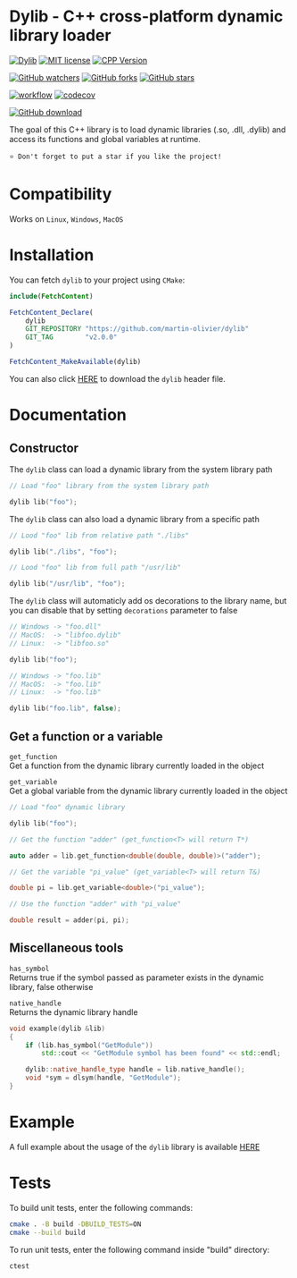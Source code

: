 # Dylib - C++ cross-platform dynamic library loader  
[![Dylib](https://img.shields.io/badge/Dylib-v2.0.0-blue.svg)](https://github.com/martin-olivier/dylib/releases/tag/v2.0.0)
[![MIT license](https://img.shields.io/badge/License-MIT-orange.svg)](https://github.com/martin-olivier/dylib/blob/main/LICENSE)
[![CPP Version](https://img.shields.io/badge/C++-11_and_above-darkgreen.svg)](https://isocpp.org/)

[![GitHub watchers](https://img.shields.io/github/watchers/martin-olivier/dylib?style=social)](https://github.com/martin-olivier/dylib/watchers/)
[![GitHub forks](https://img.shields.io/github/forks/martin-olivier/dylib?style=social)](https://github.com/martin-olivier/dylib/network/members/)
[![GitHub stars](https://img.shields.io/github/stars/martin-olivier/dylib?style=social)](https://github.com/martin-olivier/dylib/stargazers/)

[![workflow](https://github.com/martin-olivier/dylib/actions/workflows/CI.yml/badge.svg)](https://github.com/martin-olivier/dylib/actions/workflows/CI.yml)
[![codecov](https://codecov.io/gh/martin-olivier/dylib/branch/main/graph/badge.svg?token=4V6A9B7PII)](https://codecov.io/gh/martin-olivier/dylib)

[![GitHub download](https://img.shields.io/github/downloads/martin-olivier/dylib/total?style=for-the-badge)](https://github.com/martin-olivier/dylib/releases/download/v2.0.0/dylib.hpp)

The goal of this C++ library is to load dynamic libraries (.so, .dll, .dylib) and access its functions and global variables at runtime.  

`⭐ Don't forget to put a star if you like the project!`

# Compatibility
Works on `Linux`, `Windows`, `MacOS`

# Installation

You can fetch `dylib` to your project using `CMake`:
```cmake
include(FetchContent)

FetchContent_Declare(
    dylib
    GIT_REPOSITORY "https://github.com/martin-olivier/dylib"
    GIT_TAG        "v2.0.0"
)

FetchContent_MakeAvailable(dylib)
```

You can also click [HERE](https://github.com/martin-olivier/dylib/releases/download/v2.0.0/dylib.hpp) to download the `dylib` header file.  

# Documentation

## Constructor

The `dylib` class can load a dynamic library from the system library path
```c++
// Load "foo" library from the system library path

dylib lib("foo");
```
The `dylib` class can also load a dynamic library from a specific path
```c++
// Lood "foo" lib from relative path "./libs"

dylib lib("./libs", "foo");

// Lood "foo" lib from full path "/usr/lib"

dylib lib("/usr/lib", "foo");
```

The `dylib` class will automaticly add os decorations to the library name, but you can disable that by setting `decorations` parameter to false
```c++
// Windows -> "foo.dll"
// MacOS:  -> "libfoo.dylib"
// Linux:  -> "libfoo.so"

dylib lib("foo");

// Windows -> "foo.lib"
// MacOS:  -> "foo.lib"
// Linux:  -> "foo.lib"

dylib lib("foo.lib", false);
```

## Get a function or a variable 

`get_function`  
Get a function from the dynamic library currently loaded in the object  

`get_variable`  
Get a global variable from the dynamic library currently loaded in the object
```c++
// Load "foo" dynamic library

dylib lib("foo");

// Get the function "adder" (get_function<T> will return T*)

auto adder = lib.get_function<double(double, double)>("adder");

// Get the variable "pi_value" (get_variable<T> will return T&)

double pi = lib.get_variable<double>("pi_value");

// Use the function "adder" with "pi_value"

double result = adder(pi, pi);
```

## Miscellaneous tools

`has_symbol`  
Returns true if the symbol passed as parameter exists in the dynamic library, false otherwise  

`native_handle`  
Returns the dynamic library handle  
```c++
void example(dylib &lib)
{
    if (lib.has_symbol("GetModule"))
        std::cout << "GetModule symbol has been found" << std::endl;

    dylib::native_handle_type handle = lib.native_handle();
    void *sym = dlsym(handle, "GetModule");
}
```

# Example

A full example about the usage of the `dylib` library is available [HERE](example)

# Tests

To build unit tests, enter the following commands:
```sh
cmake . -B build -DBUILD_TESTS=ON
cmake --build build
```

To run unit tests, enter the following command inside "build" directory:
```sh
ctest
```
